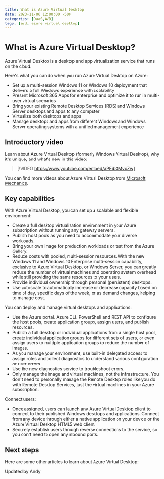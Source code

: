 ```yaml
---
title: What is Azure Virtual Desktop
date: 2023-11-06 12:00:00 -500
categories: [DaaS,AVD]
tags: [avd, azure virtual desktop]
---
```


# What is Azure Virtual Desktop?

Azure Virtual Desktop is a desktop and app virtualization service that runs on the cloud.

Here's what you can do when you run Azure Virtual Desktop on Azure:

- Set up a multi-session Windows 11 or Windows 10 deployment that delivers a full Windows experience with scalability
- Present Microsoft 365 Apps for enterprise and optimize it to run in multi-user virtual scenarios
- Bring your existing Remote Desktop Services (RDS) and Windows Server desktops and apps to any computer
- Virtualize both desktops and apps
- Manage desktops and apps from different Windows and Windows Server operating systems with a unified management experience

## Introductory video

Learn about Azure Virtual Desktop (formerly Windows Virtual Desktop), why it's unique, and what's new in this video:

> [!VIDEO https://www.youtube.com/embed/aPEibGMvxZw]

You can find more videos about Azure Virtual Desktop from [Microsoft Mechanics](https://www.youtube.com/@MSFTMechanics/search?query=azure%20virtual%20desktop).

## Key capabilities

With Azure Virtual Desktop, you can set up a scalable and flexible environment:

- Create a full desktop virtualization environment in your Azure subscription without running any gateway servers.
- Publish host pools as you need to accommodate your diverse workloads.
- Bring your own image for production workloads or test from the Azure Gallery.
- Reduce costs with pooled, multi-session resources. With the new Windows 11 and Windows 10 Enterprise multi-session capability, exclusive to Azure Virtual Desktop, or Windows Server, you can greatly reduce the number of virtual machines and operating system overhead while still providing the same resources to your users.
- Provide individual ownership through personal (persistent) desktops.
- Use autoscale to automatically increase or decrease capacity based on time of day, specific days of the week, or as demand changes, helping to manage cost.

You can deploy and manage virtual desktops and applications:

- Use the Azure portal, Azure CLI, PowerShell and REST API to configure the host pools, create application groups, assign users, and publish resources.
- Publish a full desktop or individual applications from a single host pool, create individual application groups for different sets of users, or even assign users to multiple application groups to reduce the number of images.
- As you manage your environment, use built-in delegated access to assign roles and collect diagnostics to understand various configuration or user errors.
- Use the new diagnostics service to troubleshoot errors.
- Only manage the image and virtual machines, not the infrastructure. You don't need to personally manage the Remote Desktop roles like you do with Remote Desktop Services, just the virtual machines in your Azure subscription.

Connect users:

- Once assigned, users can launch any Azure Virtual Desktop client to connect to their published Windows desktops and applications. Connect from any device through either a native application on your device or the Azure Virtual Desktop HTML5 web client.
- Securely establish users through reverse connections to the service, so you don't need to open any inbound ports.

## Next steps

Here are some other articles to learn about Azure Virtual Desktop:

Updated by Andy
